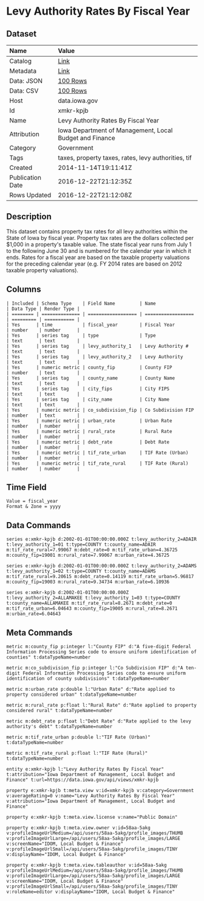# Levy Authority Rates By Fiscal Year

## Dataset

| Name | Value |
| :--- | :---- |
| Catalog | [Link](https://catalog.data.gov/dataset/levy-authority-rates-by-fiscal-year) |
| Metadata | [Link](https://data.iowa.gov/api/views/xmkr-kpjb) |
| Data: JSON | [100 Rows](https://data.iowa.gov/api/views/xmkr-kpjb/rows.json?max_rows=100) |
| Data: CSV | [100 Rows](https://data.iowa.gov/api/views/xmkr-kpjb/rows.csv?max_rows=100) |
| Host | data.iowa.gov |
| Id | xmkr-kpjb |
| Name | Levy Authority Rates By Fiscal Year |
| Attribution | Iowa Department of Management, Local Budget and Finance |
| Category | Government |
| Tags | taxes, property taxes, rates, levy authorities, tif |
| Created | 2014-11-14T19:11:41Z |
| Publication Date | 2016-12-22T21:12:35Z |
| Rows Updated | 2016-12-22T21:12:08Z |

## Description

This dataset contains property tax rates for all levy authorities within the State of Iowa by fiscal year.  Property tax rates are the dollars collected per $1,000 in a property's taxable value. The state fiscal year runs from July 1 to the following June 30 and is numbered for the calendar year in which it ends.  Rates for a fiscal year are based on the taxable property valuations for the preceding calendar year (e.g. FY 2014 rates are based on 2012 taxable property valuations).

## Columns

```ls
| Included | Schema Type    | Field Name         | Name               | Data Type | Render Type |
| ======== | ============== | ================== | ================== | ========= | =========== |
| Yes      | time           | fiscal_year        | Fiscal Year        | number    | number      |
| Yes      | series tag     | type               | Type               | text      | text        |
| Yes      | series tag     | levy_authority_1   | Levy Authority #   | text      | text        |
| Yes      | series tag     | levy_authority_2   | Levy Authority     | text      | text        |
| Yes      | numeric metric | county_fip         | County FIP         | number    | text        |
| Yes      | series tag     | county_name        | County Name        | text      | text        |
| Yes      | series tag     | city_fips          | City FIPS          | text      | text        |
| Yes      | series tag     | city_name          | City Name          | text      | text        |
| Yes      | numeric metric | co_subdivision_fip | Co Subdivision FIP | number    | text        |
| Yes      | numeric metric | urban_rate         | Urban Rate         | number    | number      |
| Yes      | numeric metric | rural_rate         | Rural Rate         | number    | number      |
| Yes      | numeric metric | debt_rate          | Debt Rate          | number    | number      |
| Yes      | numeric metric | tif_rate_urban     | TIF Rate (Urban)   | number    | number      |
| Yes      | numeric metric | tif_rate_rural     | TIF Rate (Rural)   | number    | number      |
```

## Time Field

```ls
Value = fiscal_year
Format & Zone = yyyy
```

## Data Commands

```ls
series e:xmkr-kpjb d:2002-01-01T00:00:00.000Z t:levy_authority_2=ADAIR t:levy_authority_1=01 t:type=COUNTY t:county_name=ADAIR m:tif_rate_rural=7.99067 m:debt_rate=0 m:tif_rate_urban=4.36725 m:county_fip=19001 m:rural_rate=7.99067 m:urban_rate=4.36725

series e:xmkr-kpjb d:2002-01-01T00:00:00.000Z t:levy_authority_2=ADAMS t:levy_authority_1=02 t:type=COUNTY t:county_name=ADAMS m:tif_rate_rural=9.20615 m:debt_rate=0.14119 m:tif_rate_urban=5.96817 m:county_fip=19003 m:rural_rate=9.34734 m:urban_rate=6.10936

series e:xmkr-kpjb d:2002-01-01T00:00:00.000Z t:levy_authority_2=ALLAMAKEE t:levy_authority_1=03 t:type=COUNTY t:county_name=ALLAMAKEE m:tif_rate_rural=8.2671 m:debt_rate=0 m:tif_rate_urban=6.04643 m:county_fip=19005 m:rural_rate=8.2671 m:urban_rate=6.04643
```

## Meta Commands

```ls
metric m:county_fip p:integer l:"County FIP" d:"A five-digit Federal Information Processing Series code to ensure uniform identification of counties" t:dataTypeName=number

metric m:co_subdivision_fip p:integer l:"Co Subdivision FIP" d:"A ten-digit Federal Information Processing Series code to ensure uniform identification of county subdivisions" t:dataTypeName=number

metric m:urban_rate p:double l:"Urban Rate" d:"Rate applied to property considered urban" t:dataTypeName=number

metric m:rural_rate p:float l:"Rural Rate" d:"Rate applied to property considered rural" t:dataTypeName=number

metric m:debt_rate p:float l:"Debt Rate" d:"Rate applied to the levy authority's debt" t:dataTypeName=number

metric m:tif_rate_urban p:double l:"TIF Rate (Urban)" t:dataTypeName=number

metric m:tif_rate_rural p:float l:"TIF Rate (Rural)" t:dataTypeName=number

entity e:xmkr-kpjb l:"Levy Authority Rates By Fiscal Year" t:attribution="Iowa Department of Management, Local Budget and Finance" t:url=https://data.iowa.gov/api/views/xmkr-kpjb

property e:xmkr-kpjb t:meta.view v:id=xmkr-kpjb v:category=Government v:averageRating=0 v:name="Levy Authority Rates By Fiscal Year" v:attribution="Iowa Department of Management, Local Budget and Finance"

property e:xmkr-kpjb t:meta.view.license v:name="Public Domain"

property e:xmkr-kpjb t:meta.view.owner v:id=58aa-5akg v:profileImageUrlMedium=/api/users/58aa-5akg/profile_images/THUMB v:profileImageUrlLarge=/api/users/58aa-5akg/profile_images/LARGE v:screenName="IDOM, Local Budget & Finance" v:profileImageUrlSmall=/api/users/58aa-5akg/profile_images/TINY v:displayName="IDOM, Local Budget & Finance"

property e:xmkr-kpjb t:meta.view.tableauthor v:id=58aa-5akg v:profileImageUrlMedium=/api/users/58aa-5akg/profile_images/THUMB v:profileImageUrlLarge=/api/users/58aa-5akg/profile_images/LARGE v:screenName="IDOM, Local Budget & Finance" v:profileImageUrlSmall=/api/users/58aa-5akg/profile_images/TINY v:roleName=editor v:displayName="IDOM, Local Budget & Finance"
```